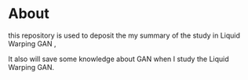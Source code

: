

# About

this repository is used to deposit the  my summary of the study in Liquid Warping GAN ,

It also will save some knowledge about GAN when I study the Liquid Warping GAN.